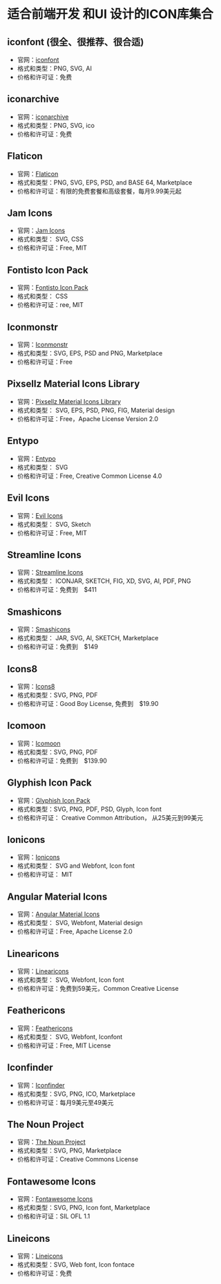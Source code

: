 # 适合前端开发 和UI 设计的ICON库集合

## iconfont (很全、很推荐、很合适)
- 官网：[iconfont](https://www.iconfont.cn/)
- 格式和类型：PNG, SVG, AI
- 价格和许可证：免费

## iconarchive
- 官网：[iconarchive](http://www.iconarchive.com)
- 格式和类型：PNG, SVG, ico
- 价格和许可证：免费


## Flaticon

- 官网：[Flaticon](https://www.flaticon.com/packs)
- 格式和类型：PNG, SVG, EPS, PSD, and BASE 64, Marketplace
- 价格和许可证：有限的免费套餐和高级套餐，每月9.99美元起

## Jam Icons
- 官网：[Jam Icons](https://jam-icons.com/)
- 格式和类型： SVG, CSS
- 价格和许可证：Free, MIT

## Fontisto Icon Pack
- 官网：[Fontisto Icon Pack](https://fontisto.com/)
- 格式和类型： CSS
- 价格和许可证：ree, MIT

## Iconmonstr
- 官网：[Iconmonstr](https://iconmonstr.com/)
- 格式和类型：SVG, EPS, PSD and PNG, Marketplace
- 价格和许可证：Free

## Pixsellz Material Icons Library
- 官网：[Pixsellz Material Icons Library](https://icons.pixsellz.io/)
- 格式和类型： SVG, EPS, PSD, PNG, FIG, Material design
- 价格和许可证：Free，Apache License Version 2.0

## Entypo
- 官网：[Entypo](http://www.entypo.com/)
- 格式和类型： SVG
- 价格和许可证：Free, Creative Common License 4.0

## Evil Icons
- 官网：[Evil Icons](https://evil-icons.io/)
- 格式和类型： SVG, Sketch
- 价格和许可证：Free, MIT

## Streamline Icons
- 官网：[Streamline Icons](https://streamlineicons.com/)
- 格式和类型： ICONJAR, SKETCH, FIG, XD, SVG, AI, PDF, PNG
- 价格和许可证：免费到　$411

## Smashicons
- 官网：[Smashicons](https://smashicons.com/)
- 格式和类型： JAR, SVG, AI, SKETCH, Marketplace
- 价格和许可证：免费到　$149

## Icons8
- 官网：[Icons8](https://icons8.com/)
- 格式和类型：SVG, PNG, PDF
- 价格和许可证：Good Boy License, 免费到　$19.90

## Icomoon
- 官网：[Icomoon](https://icomoon.io/)
- 格式和类型：SVG, PNG, PDF
- 价格和许可证：免费到　$139.90

## Glyphish Icon Pack
- 官网：[Glyphish Icon Pack](http://www.glyphish.com/)
- 格式和类型：SVG, PNG, PDF, PSD, Glyph, Icon font
- 价格和许可证： Creative Common Attribution， 从25美元到99美元

## Ionicons
- 官网：[Ionicons](https://ionicons.com/)
- 格式和类型： SVG and Webfont, Icon font
- 价格和许可证： MIT

## Angular Material Icons
- 官网：[Angular Material Icons](https://material.io/resources/icons/?style=baseline)
- 格式和类型： SVG, Webfont, Material design
- 价格和许可证：Free, Apache License 2.0

## Linearicons
- 官网：[Linearicons](https://linearicons.com/)
- 格式和类型： SVG, Webfont, Icon font
- 价格和许可证：免费到59美元，Common Creative License

## Feathericons
- 官网：[Feathericons](https://feathericons.com/)
- 格式和类型： SVG, Webfont, Iconfont
- 价格和许可证：Free, MIT License

## Iconfinder
- 官网：[Iconfinder](https://www.iconfinder.com/)
- 格式和类型：SVG, PNG, ICO, Marketplace
- 价格和许可证：每月9美元至49美元


## The Noun Project
- 官网：[The Noun Project](https://thenounproject.com/)
- 格式和类型：SVG, PNG, Marketplace
- 价格和许可证：Creative Commons License

## Fontawesome Icons
- 官网：[Fontawesome Icons](https://fontawesome.com/icons)
- 格式和类型：SVG, PNG, Icon font, Marketplace
- 价格和许可证：SIL OFL 1.1

## Lineicons

- 官网：[Lineicons](https://lineicons.com/)
- 格式和类型：SVG, Web font, Icon fontace
- 价格和许可证：免费

